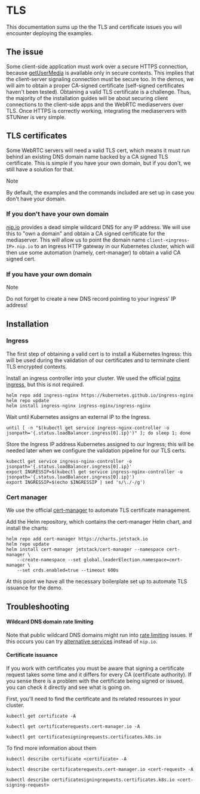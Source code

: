# TLS

This documentation sums up the the TLS and certificate issues you will encounter deploying the examples.

## The issue

Some client-side application must work over a secure HTTPS connection, because [getUserMedia](https://developer.mozilla.org/en-US/docs/Web/API/MediaDevices/getUserMedia#browser_compatibility) is available only in secure contexts. This implies that the client-server signaling connection must be secure too. In the demos, we will aim to obtain a proper CA-signed certificate (self-signed certificates haven't been tested). Obtaining a valid TLS certificate is a challenge. Thus, the majority of the installation guides will be about securing client connections to the client-side apps and the WebRTC mediaservers over TLS. Once HTTPS is correctly working, integrating the mediaservers with STUNner is very simple.

## TLS certificates

Some WebRTC servers will need a valid TLS cert, which means it must run behind an existing DNS domain name backed by a CA signed TLS certificate. This is simple if you have your own domain, but if you don't, we still have a solution for that.

> [!NOTE]
>
> By default, the examples and the commands included are set up in case you don't have your domain.

### If you don't have your own domain

[nip.io](https://nip.io) provides a dead simple wildcard DNS for any IP address. We will use this to "own a domain" and obtain a CA signed certificate for the mediaserver. This will allow us to point the domain name `client-<ingress-IP>.nip.io` to an ingress HTTP gateway in our Kubernetes cluster, which will then use some automation (namely, cert-manager) to obtain a valid CA signed cert.

### If you have your own domain

> [!NOTE]
>
> Do not forget to create a new DNS record pointing to your ingress' IP address!

## Installation

### Ingress

The first step of obtaining a valid cert is to install a Kubernetes Ingress: this will be used during the validation of our certificates and to terminate client TLS encrypted contexts.

Install an ingress controller into your cluster. We used the official [nginx ingress](https://github.com/kubernetes/ingress-nginx), but this is not required.

```console
helm repo add ingress-nginx https://kubernetes.github.io/ingress-nginx
helm repo update
helm install ingress-nginx ingress-nginx/ingress-nginx
```

Wait until Kubernetes assigns an external IP to the Ingress.

```console
until [ -n "$(kubectl get service ingress-nginx-controller -o jsonpath='{.status.loadBalancer.ingress[0].ip}')" ]; do sleep 1; done
```

Store the Ingress IP address Kubernetes assigned to our Ingress; this will be needed later when we configure the validation pipeline for our TLS certs.

```console
kubectl get service ingress-nginx-controller -o jsonpath='{.status.loadBalancer.ingress[0].ip}'
export INGRESSIP=$(kubectl get service ingress-nginx-controller -o jsonpath='{.status.loadBalancer.ingress[0].ip}')
export INGRESSIP=$(echo $INGRESSIP | sed 's/\./-/g')
```

### Cert manager

We use the official [cert-manager](https://cert-manager.io) to automate TLS certificate management.

Add the Helm repository, which contains the cert-manager Helm chart, and install the charts:

```console
helm repo add cert-manager https://charts.jetstack.io
helm repo update
helm install cert-manager jetstack/cert-manager --namespace cert-manager \
    --create-namespace --set global.leaderElection.namespace=cert-manager \
    --set crds.enabled=true --timeout 600s
```

At this point we have all the necessary boilerplate set up to automate TLS issuance for the demo.

## Troubleshooting

#### Wildcard DNS domain rate limiting

Note that public wildcard DNS domains might run into [rate limiting](https://letsencrypt.org/docs/rate-limits/) issues. If this occurs you can try [alternative services](https://moss.sh/free-wildcard-dns-services/) instead of `nip.io`.

#### Certificate issuance

If you work with certificates you must be aware that signing a certificate request takes some time and it differs for every CA (certificate authority). If you sense there is a problem with the certificate being signed or issued, you can check it directly and see what is going on.

First, you'll need to find the certificate and its related resources in your cluster.
```console
kubectl get certificate -A

kubectl get certificaterequests.cert-manager.io -A

kubectl get certificatesigningrequests.certificates.k8s.io
```

To find more information about them
```console
kubectl describe certificate <certificate> -A

kubectl describe certificaterequests.cert-manager.io <cert-request> -A

kubectl describe certificatesigningrequests.certificates.k8s.io <cert-signing-request>
```